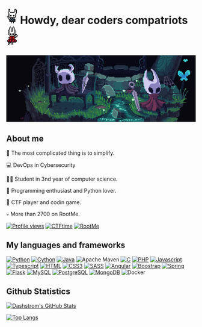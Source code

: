 # ![Hollow Knight](images/left.gif) Howdy, dear coders compatriots ![Hornet](images/right.gif)

![Hollow Knigth and Hornet on a small island](images/banner.gif)

## About me

🧠 The most complicated thing is to simplify.

💻 DevOps in Cybersecurity

👨‍🎓 Student in 3nd year of computer science.

🐍 Programming enthusiast and Python lover.

🚩 CTF player and codin game.

💀 More than 2700 on RootMe.

[![Profile views](https://komarev.com/ghpvc/?username=Dashstrom&style=for-the-badge&color=000000)](https://github.com/Dashstrom)
[![CTFtime](https://img.shields.io/badge/ctftime-e3000b.svg?&style=for-the-badge&logo=rootme&logoColor=white)](https://ctftime.org/user/112268)
[![RootMe](https://img.shields.io/badge/rootme-191c22.svg?&style=for-the-badge&logoColor=white)](https://www.root-me.org/Dashstrom)

## My languages and frameworks

[![Python](https://img.shields.io/badge/Python-14354C?style=for-the-badge&logo=python&logoColor=white)](https://www.python.org/)
[![Cython](https://img.shields.io/badge/cython-f6c93d?style=for-the-badge&logo=python&logoColor=black)](https://cython.org/)
[![Java](https://img.shields.io/badge/Java-ED8B00?style=for-the-badge&logo=java&logoColor=white)](https://www.oracle.com/java/)
![Apache Maven](https://img.shields.io/badge/Maven-C71A36?style=for-the-badge&logo=Apache%20Maven&logoColor=white)
[![C](https://img.shields.io/badge/C-00599C?style=for-the-badge&logo=c&logoColor=white)](https://en.wikipedia.org/wiki/C_(programming_language))
[![PHP](https://img.shields.io/badge/PHP-777BB4?style=for-the-badge&logo=php&logoColor=white)](https://www.php.net/)
[![Javascript](https://img.shields.io/badge/JavaScript-F7DF1E?style=for-the-badge&logo=javascript&logoColor=black)](https://www.javascript.com/)
[![Typescript](https://img.shields.io/badge/TypeScript-007ACC?style=for-the-badge&logo=typescript&logoColor=white)](https://www.typescriptlang.org/)
[![HTML](https://img.shields.io/badge/HTML5-E34F26?style=for-the-badge&logo=html5&logoColor=white)](https://en.wikipedia.org/wiki/HTML)
[![CSS3](https://img.shields.io/badge/CSS3-1572B6?style=for-the-badge&logo=css3&logoColor=white)](https://en.wikipedia.org/wiki/CSS)
[![SASS](https://img.shields.io/badge/Sass-CC6699?style=for-the-badge&logo=sass&logoColor=white)](https://sass-lang.com/)
[![Angular](https://img.shields.io/badge/Angular-DD0031?style=for-the-badge&logo=angular&logoColor=white)](https://angular.io/)
[![Boostrap](https://img.shields.io/badge/Bootstrap-563D7C?style=for-the-badge&logo=bootstrap&logoColor=white)](https://getbootstrap.com/)
[![Spring](https://img.shields.io/badge/Spring-6DB33F?style=for-the-badge&logo=spring&logoColor=white)](https://spring.io/)
[![Flask](https://img.shields.io/badge/Flask-000000?style=for-the-badge&logo=flask&logoColor=white)](https://flask.palletsprojects.com/)
[![MySQL](https://img.shields.io/badge/MySQL-00000F?style=for-the-badge&logo=mysql&logoColor=white)](https://www.mysql.com/)
[![PostgreSQL](https://img.shields.io/badge/PostgreSQL-316192?style=for-the-badge&logo=postgresql&logoColor=white)](https://www.postgresql.org/)
[![MongoDB](https://img.shields.io/badge/MongoDB-4EA94B?style=for-the-badge&logo=mongodb&logoColor=white)](https://www.mongodb.com/)
![Docker](https://img.shields.io/badge/docker-%230db7ed.svg?style=for-the-badge&logo=docker&logoColor=white)

## Github Statistics

[![Dashstrom's GitHub Stats](https://github-readme-stats.vercel.app/api?username=Dashstrom&show_icons=true&theme=tokyonight)](https://github.com/anuraghazra/github-readme-stats)

[![Top Langs](https://github-readme-stats.vercel.app/api/top-langs/?username=Dashstrom&layout=compact&theme=tokyonight)](https://github.com/anuraghazra/github-readme-stats)
